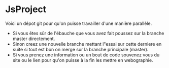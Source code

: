 # JsProject
Voici un dépot git pour qu'on puisse travailler d'une manière parallèle.
- Si vous êtes sûr de l'ébauche que vous avez fait poussez sur la branche master directement.
- Sinon creez une nouvelle branche mettant l"essai sur cette derniere en suite si tout est bon on merge sur la branche principale (master). 
- Si vous prenez une information ou un bout de code souvenez vous du site ou le lien pour qu'on puisse à la fin les mettre en webographie.
